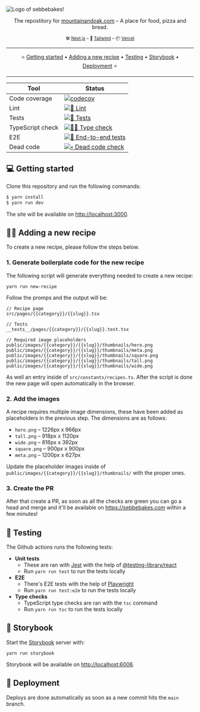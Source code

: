 ![Logo of sebbebakes!](https://i.imgur.com/tO6MyhE.png)

<p align="center">
  The repostitory for <a href="https://mountainandoak.com">mountainandoak.com</a> – A place for food, pizza and bread.
</p>

<p align="center">
  <sub>🛠️ <a href="https://nextjs.org">Next.js</a>  – 💅 <a href="https://tailwindcss.com">Tailwind</a>  – 📦 <a href="https://vercel.com">Vercel</a></sub>
</p>

---

<p align="center">
  ⭐️ <a href="#-getting-started">Getting started</a> • <a href="#-adding-a-new-recipe">Adding a new recipe</a> • <a href="#-testing">Testing</a> • <a href="#-storybook">Storybook</a> • <a href="#-deployment">Deployment</a> ⭐️
</p>

---

| Tool             | Status                                                                                                                                                                                               |
| ---------------- | ---------------------------------------------------------------------------------------------------------------------------------------------------------------------------------------------------- |
| Code coverage    | [![codecov](https://codecov.io/gh/sebastianekstrom/sebbebakes/branch/main/graph/badge.svg?token=83G7VKF6FS)](https://codecov.io/gh/sebastianekstrom/sebbebakes)                                      |
| Lint             | [![💅 Lint](https://github.com/sebastianekstrom/sebbebakes/actions/workflows/lint.yml/badge.svg)](https://github.com/sebastianekstrom/sebbebakes/actions/workflows/lint.yml)                         |
| Tests            | [![🧪 Tests](https://github.com/sebastianekstrom/sebbebakes/actions/workflows/test.yml/badge.svg)](https://github.com/sebastianekstrom/sebbebakes/actions/workflows/test.yml)                        |
| TypeScript check | [![🕵🏻 Type check](https://github.com/sebastianekstrom/sebbebakes/actions/workflows/type-check.yml/badge.svg)](https://github.com/sebastianekstrom/sebbebakes/actions/workflows/type-check.yml)       |
| E2E              | [![👀 End-to-end tests](https://github.com/sebastianekstrom/sebbebakes/actions/workflows/playwright.yml/badge.svg)](https://github.com/sebastianekstrom/sebbebakes/actions/workflows/playwright.yml) |
| Dead code        | [![💀 Dead code check](https://github.com/sebastianekstrom/sebbebakes/actions/workflows/dead-code.yml/badge.svg)](https://github.com/sebastianekstrom/sebbebakes/actions/workflows/dead-code.yml)    |

## 💻 Getting started

Clone this repository and run the following commands:

```bash
$ yarn install
$ yarn run dev
```

The site will be available on [http://localhost:3000](http://localhost:3000).

## 🧑‍🍳 Adding a new recipe

To create a new recipe, please follow the steps below.

### 1. Generate boilerplate code for the new recipe

The following script will generate everything needed to create a new recipe:

```
yarn run new-recipe
```

Follow the promps and the output will be:

```tsx
// Recipe page
src/pages/{{category}}/{{slug}}.tsx

// Tests
__tests__/pages/{{category}}/{{slug}}.test.tsx

// Required image placeholders
public/images/{{category}}/{{slug}}/thumbnails/hero.png
public/images/{{category}}/{{slug}}/thumbnails/meta.png
public/images/{{category}}/{{slug}}/thumbnails/square.png
public/images/{{category}}/{{slug}}/thumbnails/tall.png
public/images/{{category}}/{{slug}}/thumbnails/wide.png
```

As well an entry inside of `src/constants/recipes.ts`. After the script is done the new page will open automatically in the browser.

### 2. Add the images

A recipe requires multiple image dimensions, these have been added as placeholders in the previous step. The dimensions are as follows:

- `hero.png` – 1226px x 966px
- `tall.png` – 918px x 1120px
- `wide.png` – 816px x 392px
- `square.png` – 900px x 900px
- `meta.png` – 1200px x 627px

Update the placeholder images inside of `public/images/{{category}}/{{slug}}/thumbnails/` with the proper ones.

### 3. Create the PR

After that create a PR, as soon as all the checks are green you can go a head and merge and it'll be available on https://sebbebakes.com within a few minutes!

## 🧪 Testing

The Github actions runs the following tests:

- **Unit tests**
  - These are ran with [Jest](https://jestjs.io/) with the help of [@testing-library/react](https://testing-library.com/docs/react-testing-library/intro/)
  - Run `yarn run test` to run the tests locally
- **E2E**
  - There's E2E tests with the help of [Playwright](https://playwright.dev/)
  - Run `yarn run test:e2e` to run the tests locally
- **Type checks**
  - TypeScript type checks are ran with the `tsc` command
  - Run `yarn run tsc` to run the tests locally

## 🎨 Storybook

Start the [Storybook](https://storybook.js.org/) server with:

```
yarn run storybook
```

Storybook will be available on [http://localhost:6006](http://localhost:6006).

## 🚢 Deployment

Deploys are done automatically as soon as a new commit hits the `main` branch.
